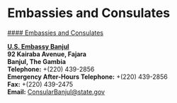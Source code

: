 # Embassies and Consulates

[#### Embassies and Consulates](javascript:void(0); "Embassies and Consulates")

**[U.S. Embassy Banjul](https://gm.usembassy.gov/)  
92 Kairaba Avenue, Fajara  
Banjul, The Gambia  
Telephone:** +(220) 439-2856  
**Emergency After-Hours Telephone:** +(220) 439-2856  
**Fax:** +(220) 439-2475  
**Email:** [ConsularBanjul@state.gov](mailto:ConsularBanjul@state.gov)